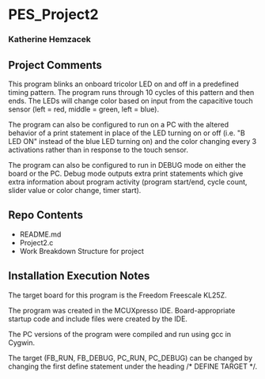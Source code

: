 # PES_Project2
### Katherine Hemzacek

## Project Comments
This program blinks an onboard tricolor LED on and off in a predefined timing pattern. The program runs through 10 cycles of this pattern and then ends. The LEDs will change color based on input from the capacitive touch sensor (left = red, middle = green, left = blue).

The program can also be configured to run on a PC with the altered behavior of a print statement in place of the LED turning on or off (i.e. "B LED ON" instead of the blue LED turning on) and the color changing every 3 activations rather than in response to the touch sensor.

The program can also be configured to run in DEBUG mode on either the board or the PC. Debug mode outputs extra print statements which give extra information about program activity (program start/end, cycle count, slider value or color change, timer start).

## Repo Contents
- README.md
- Project2.c
- Work Breakdown Structure for project


## Installation Execution Notes
The target board for this program is the Freedom Freescale KL25Z.

The program was created in the MCUXpresso IDE. Board-appropriate startup code and include files were created by the IDE.

The PC versions of the program were compiled and run using gcc in Cygwin.

The target (FB_RUN, FB_DEBUG, PC_RUN, PC_DEBUG) can be changed by changing the first define statement under the heading /* DEFINE TARGET */.
